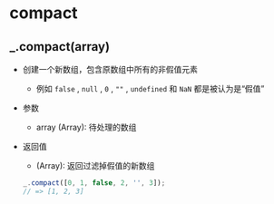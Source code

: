 # compact

## _.compact(array)

+ 创建一个新数组，包含原数组中所有的非假值元素

  + 例如 `false` , `null` , `0` , `""` , `undefined` 和 `NaN` 都是被认为是“假值”

+ 参数

  + array (Array): 待处理的数组

+ 返回值

  + (Array): 返回过滤掉假值的新数组

  ```js
  _.compact([0, 1, false, 2, '', 3]);
  // => [1, 2, 3]
  ```

